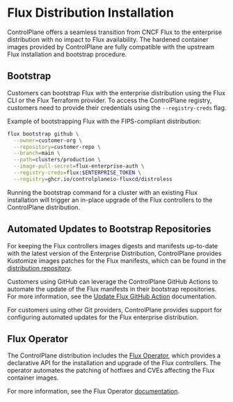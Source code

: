 # Flux Distribution Installation

ControlPlane offers a seamless transition from CNCF Flux to the enterprise distribution with no
impact to Flux availability. The hardened container images provided by ControlPlane are fully
compatible with the upstream Flux installation and bootstrap procedure.

## Bootstrap

Customers can bootstrap Flux with the enterprise distribution using the Flux CLI or the Flux Terraform provider.
To access the ControlPlane registry, customers need to provide their credentials using the
`--registry-creds` flag.

Example of bootstrapping Flux with the FIPS-compliant distribution:

```bash
flux bootstrap github \
  --owner=customer-org \
  --repository=customer-repo \
  --branch=main \
  --path=clusters/production \
  --image-pull-secret=flux-enterprise-auth \
  --registry-creds=flux:$ENTERPRISE_TOKEN \
  --registry=ghcr.io/controlplaneio-fluxcd/distroless
```

Running the bootstrap command for a cluster with an existing Flux installation will trigger
an in-place upgrade of the Flux controllers to the ControlPlane distribution.

## Automated Updates to Bootstrap Repositories

For keeping the Flux controllers images digests
and manifests up-to-date with the latest version of the Enterprise Distribution, ControlPlane
provides Kustomize images patches for the Flux manifests, which can be found in the
[distribution repository](https://github.com/controlplaneio-fluxcd/distribution/tree/main/images).

Customers using GitHub can leverage the ControlPlane GitHub Actions to automate the
update of the Flux manifests in their bootstrap repositories. For more information, see the
[Update Flux GitHub Action](https://github.com/controlplaneio-fluxcd/distribution/tree/main/actions/update/README.md) documentation.

For customers using other Git providers, ControlPlane provides support for configuring
automated updates for the Flux enterprise distribution.

## Flux Operator

The ControlPlane distribution includes the [Flux Operator](https://github.com/controlplaneio-fluxcd/flux-operator),
which provides a declarative API for the installation and upgrade of the Flux controllers. The operator
automates the patching of hotfixes and CVEs affecting the Flux container images.

For more information, see the Flux Operator [documentation](../operator/introduction.md).
